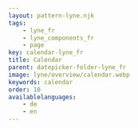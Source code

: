```yaml
---
layout: pattern-lyne.njk
tags: 
    - lyne_fr
    - lyne_components_fr
    - page
key: calendar-lyne_fr
title: Calendar
parent: datepicker-folder-lyne_fr
image: lyne/overview/calendar.webp
keywords: calendar
order: 10
availablelanguages: 
    - de
    - en
---
```

